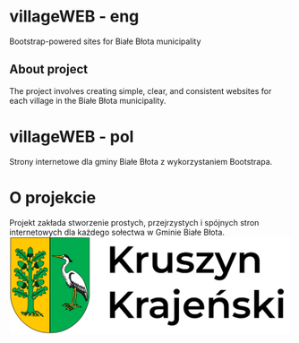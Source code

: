 # villageWEB - eng
Bootstrap-powered sites for Białe Błota municipality
## About project
The project involves creating simple, clear, and consistent websites for each village in the Białe Błota municipality.
# villageWEB - pol
Strony internetowe dla gminy Białe Błota z wykorzystaniem Bootstrapa.
# O projekcie
Projekt zakłada stworzenie prostych, przejrzystych i spójnych stron internetowych dla każdego sołectwa w Gminie Białe Błota.
![logo kruszyn](/kruszyn-krajenski/logo.svg)
